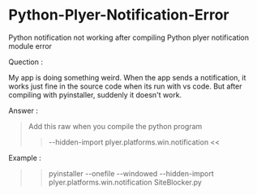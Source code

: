 # Python-Plyer-Notification-Error

Python notification not working after compiling
Python plyer notification module error

Quection :
  
  My app is doing something weird. When the app sends a notification, it works just fine in the source     code when its run with vs code. But after compiling with pyinstaller, suddenly it doesn't work.

Answer :

>Add this raw when you compile the python program
  >> --hidden-import plyer.platforms.win.notification <<



Example :
  >>pyinstaller --onefile --windowed --hidden-import plyer.platforms.win.notification SiteBlocker.py
